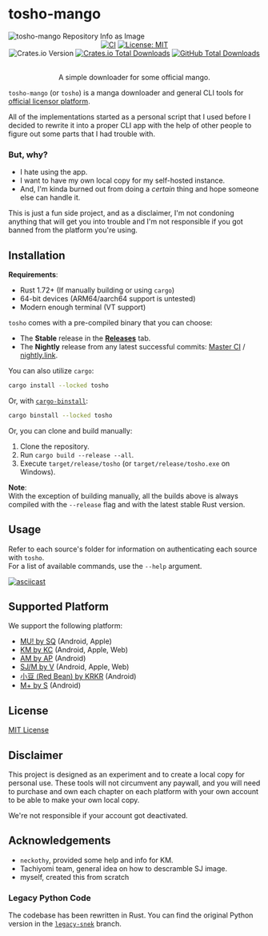 # tosho-mango

<picture>
  <source media="(prefers-color-scheme: dark)" srcset="https://socialify.git.ci/noaione/tosho-mango/image?description=1&font=Rokkitt&forks=1&issues=1&language=1&name=1&owner=1&pulls=1&stargazers=1&theme=Dark">
  <img alt="tosho-mango Repository Info as Image" src="https://socialify.git.ci/noaione/tosho-mango/image?description=1&font=Rokkitt&forks=1&issues=1&language=1&name=1&owner=1&pulls=1&stargazers=1&theme=Light">
</picture>

<div align="center">
  <a href="https://github.com/noaione/tosho-mango/actions/workflows/ci.yml"><img src="https://github.com/noaione/tosho-mango/actions/workflows/ci.yml/badge.svg" alt="CI" /></a>
  <a href="https://github.com/noaione/tosho-mango/blob/master/LICENSE"><img src="https://img.shields.io/github/license/noaione/tosho-mango" alt="License: MIT" /></a><br />
  <img alt="Crates.io Version" src="https://img.shields.io/crates/v/tosho">
  <a href="https://crates.io/crates/tosho"><img src="https://img.shields.io/crates/d/tosho?logo=rust" alt="Crates.io Total Downloads" /></a>
  <a href="https://github.com/noaione/tosho-mango/releases"><img src="https://img.shields.io/github/downloads/noaione/tosho-mango/total?logo=github" alt="GitHub Total Downloads" /></a>
  <br /><br />
  <p>A simple downloader for some official mango.</p>
</div>

`tosho-mango` (or `tosho`) is a manga downloader and general CLI tools for [official licensor platform](#supported-platform).

All of the implementations started as a personal script that I used before I decided to rewrite it into a proper CLI app with the help of other people to figure out some parts that I had trouble with.

### But, why?
- I hate using the app.
- I want to have my own local copy for my self-hosted instance.
- And, I'm kinda burned out from doing a *certain* thing and hope someone else can handle it.

This is just a fun side project, and as a disclaimer, I'm not condoning anything that will get you into trouble and I'm not responsible if you got banned from the platform you're using.

## Installation

**Requirements**:
- Rust 1.72+ (If manually building or using `cargo`)
- 64-bit devices (ARM64/aarch64 support is untested)
- Modern enough terminal (VT support)

`tosho` comes with a pre-compiled binary that you can choose:
- The **Stable** release in the **[Releases](https://github.com/noaione/tosho-mango/releases)** tab.
- The **Nightly** release from any latest successful commits: [Master CI](https://github.com/noaione/tosho-mango/actions/workflows/ci.yml?query=branch%3Amaster) / [nightly.link](https://nightly.link/noaione/tosho-mango/workflows/ci/master?preview).

You can also utilize `cargo`:
```bash
cargo install --locked tosho
```

Or, with [`cargo-binstall`](https://github.com/cargo-bins/cargo-binstall):
```bash
cargo binstall --locked tosho
```

Or, you can clone and build manually:
1. Clone the repository.
2. Run `cargo build --release --all`.
3. Execute `target/release/tosho` (or `target/release/tosho.exe` on Windows).

**Note**:<br />
With the exception of building manually, all the builds above is always compiled with the `--release` flag and with the
latest stable Rust version.

## Usage

Refer to each source's folder for information on authenticating each source with `tosho`.<br />
For a list of available commands, use the `--help` argument.

[![asciicast](https://asciinema.org/a/636303.svg)](https://asciinema.org/a/636303)

## Supported Platform

We support the following platform:
- [MU! by SQ](https://github.com/noaione/tosho-mango/tree/master/tosho_musq) (Android, Apple)
- [KM by KC](https://github.com/noaione/tosho-mango/tree/master/tosho_kmkc) (Android, Apple, Web)
- [AM by AP](https://github.com/noaione/tosho-mango/tree/master/tosho_amap) (Android)
- [SJ/M by V](https://github.com/noaione/tosho-mango/tree/master/tosho_sjv) (Android, Apple, Web)
- [小豆 (Red Bean) by KRKR](https://github.com/noaione/tosho-mango/tree/master/tosho_rbean) (Android)
- [M+ by S](https://github.com/noaione/tosho-mango/tree/master/tosho_mplus) (Android)

## License

[MIT License](LICENSE)

## Disclaimer

This project is designed as an experiment and to create a local copy for personal use. These tools will not circumvent any paywall, and you will need to purchase and own each chapter on each platform with your own account to be able to make your own local copy.

We're not responsible if your account got deactivated.

## Acknowledgements

- `neckothy`, provided some help and info for KM.
- Tachiyomi team, general idea on how to descramble SJ image.
- myself, created this from scratch

### Legacy Python Code

The codebase has been rewritten in Rust. You can find the original Python version in the [`legacy-snek`](https://github.com/noaione/tosho-mango/tree/legacy-snek) branch.
